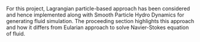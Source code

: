 For this project, Lagrangian particle-based approach has been considered
and hence implemented along with Smooth Particle Hydro Dynamics for
generating fluid simulation. The proceeding section highlights this approach
and how it differs from Eularian approach to solve Navier-Stokes equation of
fluid.

